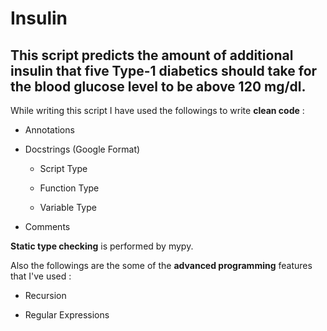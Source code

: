 # Insulin

## This script predicts the amount of additional insulin that five Type-1 diabetics should take for the blood glucose level to be above 120 mg/dl.

 While writing this script I have used the followings to write <b>clean code</b> :

- Annotations

- Docstrings (Google Format)
  
  - Script Type
  
  - Function Type
  
  - Variable Type

- Comments

****Static type checking**** is performed by mypy.

Also the followings are the some of the <b>advanced programming</b> features that I've used :

- Recursion

- Regular Expressions
